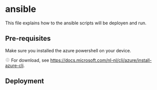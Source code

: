 # ansible

This file explains how to the ansible scripts will be deployen and run.

## Pre-requisites

Make sure you installed the azure powershell on your device. 

 ![alt text](https://raw.githubusercontent.com/developer4it/images/main/info-15x15.png "Logo Title Text 1")
  For download, see https://docs.microsoft.com/nl-nl/cli/azure/install-azure-cli.           



## Deployment


